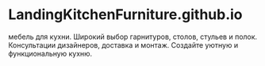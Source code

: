 # LandingKitchenFurniture.github.io
мебель для кухни. Широкий выбор гарнитуров, столов, стульев и полок. Консультации дизайнеров, доставка и монтаж. Создайте уютную и функциональную кухню.
